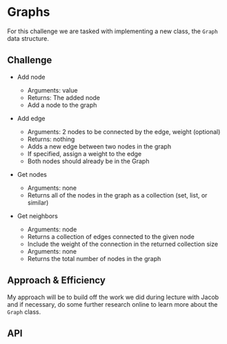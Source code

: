 # Graphs

For this challenge we are tasked with implementing a new class, the `Graph` data structure.

## Challenge

- Add node
  - Arguments: value
  - Returns: The added node
  - Add a node to the graph

- Add edge
  - Arguments: 2 nodes to be connected by the edge, weight (optional)
  - Returns: nothing
  - Adds a new edge between two nodes in the graph
  - If specified, assign a weight to the edge
  - Both nodes should already be in the Graph

- Get nodes
  - Arguments: none
  - Returns all of the nodes in the graph as a collection (set, list, or similar)

- Get neighbors
  - Arguments: node
  - Returns a collection of edges connected to the given node
  - Include the weight of the connection in the returned collection
    size
  - Arguments: none
  - Returns the total number of nodes in the graph

## Approach & Efficiency

My approach will be to build off the work we did during lecture with Jacob and if necessary, do some further research online to learn more about the `Graph` class.

## API

